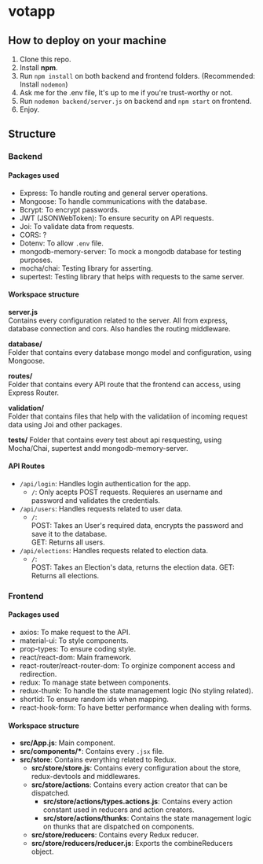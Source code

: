 # votapp

## How to deploy on your machine

1. Clone this repo.
2. Install **npm**.
3. Run `npm install` on both backend and frontend folders. (Recommended: Install `nodemon`)
4. Ask me for the .env file, It's up to me if you're trust-worthy or not.
5. Run `nodemon backend/server.js` on backend and `npm start` on frontend.
6. Enjoy.

## Structure

### Backend
#### Packages used
- Express: To handle routing and general server operations.
- Mongoose: To handle communications with the database.
- Bcrypt: To encrypt passwords.
- JWT (JSONWebToken): To ensure security on API requests.
- Joi: To validate data from requests.
- CORS: ?
- Dotenv: To allow `.env` file.
- mongodb-memory-server: To mock a mongodb database for testing purposes.
- mocha/chai: Testing library for asserting.
- supertest: Testing library that helps with requests to the same server.

#### Workspace structure
**server.js**  
Contains every configuration related to the server. All from express, database connection and cors. Also handles the routing middleware.  

**database/**  
Folder that contains every database mongo model and configuration, using Mongoose.  

**routes/**  
Folder that contains every API route that the frontend can access, using Express Router.  

**validation/**  
Folder that contains files that help with the validatiion of incoming request data using Joi and other packages.  

**tests/**
Folder that contains every test about api resquesting, using Mocha/Chai, supertest andd mongodb-memory-server.

#### API Routes
- `/api/login`: Handles login authentication for the app.
  - `/`: Only acepts POST requests. Requieres an username and password and validates the credentials.
- `/api/users`: Handles requests related to user data.
  - `/`:  
    POST: Takes an User's required data, encrypts the password and save it to the database.  
    GET: Returns all users.
- `/api/elections`: Handles requests related to election data.
  - `/`:  
    POST: Takes an Election's data, returns the election data.
    GET: Returns all elections.

### Frontend
#### Packages used
- axios: To make request to the API.
- material-ui: To style components.
- prop-types: To ensure coding style.
- react/react-dom: Main framework.
- react-router/react-router-dom: To orginize component access and redirection.
- redux: To manage state between components.
- redux-thunk: To handle the state management logic (No styling related).
- shortid: To ensure random ids when mapping.
- react-hook-form: To have better performance when dealing with forms.

#### Workspace structure
- **src/App.js**: Main component.  
- **src/components/\***: Contains every `.jsx` file.  
- **src/store**: Contains everything related to Redux.  
  - **src/store/store.js**: Contains every configuration about the store, redux-devtools and middlewares.  
  - **src/store/actions**: Contains every action creator that can be dispatched.  
    - **src/store/actions/types.actions.js**: Contains every action constant used in reducers and action creators.  
    - **src/store/actions/thunks**: Contains the state management logic on thunks that are dispatched on components.  
  - **src/store/reducers**: Contains every Redux reducer.
  - **src/store/reducers/reducer.js**: Exports the combineReducers object.
